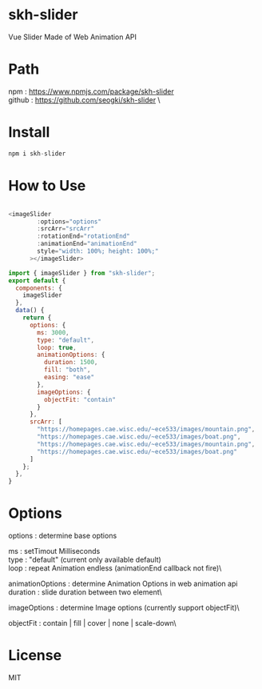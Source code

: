 # skh-slider

Vue Slider Made of Web Animation API

# Path

npm : https://www.npmjs.com/package/skh-slider \
github : https://github.com/seogki/skh-slider \

# Install

```js
npm i skh-slider
```

# How to Use

```js

<imageSlider
        :options="options"
        :srcArr="srcArr"
        :rotationEnd="rotationEnd"
        :animationEnd="animationEnd"
        style="width: 100%; height: 100%;"
      ></imageSlider>

import { imageSlider } from "skh-slider";
export default {
  components: {
    imageSlider
  },
  data() {
    return {
      options: {
        ms: 3000,
        type: "default",
        loop: true,
        animationOptions: {
          duration: 1500,
          fill: "both",
          easing: "ease"
        },
        imageOptions: {
          objectFit: "contain"
        }
      },
      srcArr: [
        "https://homepages.cae.wisc.edu/~ece533/images/mountain.png",
        "https://homepages.cae.wisc.edu/~ece533/images/boat.png",
        "https://homepages.cae.wisc.edu/~ece533/images/mountain.png",
        "https://homepages.cae.wisc.edu/~ece533/images/boat.png"
      ]
    };
  },
}
```

# Options

options : determine base options

ms : setTimout Milliseconds\
type : "default" (current only available default)\
loop : repeat Animation endless (animationEnd callback not fire)\

animationOptions : determine Animation Options in web animation api\
duration : slide duration between two element\

imageOptions : determine Image options (currently support objectFit)\

objectFit : contain | fill | cover | none | scale-down\

# License

MIT
